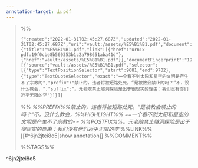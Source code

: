 ```yaml
---
annotation-target: 山.pdf
---
```


>%%
>```annotation-json
>{"created":"2022-01-31T02:45:27.687Z","updated":"2022-01-31T02:45:27.687Z","uri":"vault:/assets/%E5%B1%B1.pdf","document":{"title":"%E5%B1%B1.pdf","link":[{"href":"urn:x-pdf:19f0cbe8b560353b1c2a798651aba41d"},{"href":"vault:/assets/%E5%B1%B1.pdf"}],"documentFingerprint":"19f0cbe8b560353b1c2a798651aba41d"},"target":[{"source":"vault:/assets/%E5%B1%B1.pdf","selector":[{"type":"TextPositionSelector","start":9681,"end":9702},{"type":"TextQuoteSelector","exact":"一个看不到太阳和星空的文明是产生不了宗教的","prefix":"禁止的，违者将被短路处死。“是被教会禁止的吗？“不，没什么教会，","suffix":"。元老院禁止隧洞探险是出于很现实的理由：我们没有你们近乎无限的空"}]}]}
>```
>%%
>*%%PREFIX%%禁止的，违者将被短路处死。“是被教会禁止的吗？“不，没什么教会，%%HIGHLIGHT%% ==一个看不到太阳和星空的文明是产生不了宗教的== %%POSTFIX%%。元老院禁止隧洞探险是出于很现实的理由：我们没有你们近乎无限的空*
>%%LINK%%[[#^6jn2jtei8o5|show annotation]]
>%%COMMENT%%
>
>%%TAGS%%
>
^6jn2jtei8o5
